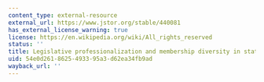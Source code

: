 ```yaml
---
content_type: external-resource
external_url: https://www.jstor.org/stable/440081
has_external_license_warning: true
license: https://en.wikipedia.org/wiki/All_rights_reserved
status: ''
title: Legislative professionalization and membership diversity in state legislatures
uid: 54e0d261-8625-4933-95a3-d62ea34fb9ad
wayback_url: ''
---
```

